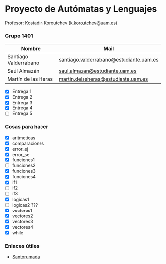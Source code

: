 # Proyecto de Autómatas y Lenguajes

Profesor: Kostadin Koroutchev (k.koroutchev@uam.es)

### Grupo 1401

Nombre | Mail
------------------------------ | ------------------------------
Santiago Valderrábano | santiago.valderrabano@estudiante.uam.es
Saúl Almazán | saul.almazan@estudiante.uam.es
Martín de las Heras | martin.delasheras@estudiante.uam.es

- [x] Entrega 1
- [x] Entrega 2
- [x] Entrega 3
- [x] Entrega 4
- [ ] Entrega 5

### Cosas para hacer

- [x] aritmeticas
- [x] comparaciones
- [x] error_ej
- [x] error_se
- [x] funciones1
- [ ] funciones2
- [x] funciones3
- [x] funciones4
- [x] if1
- [ ] if2
- [ ] if3
- [x] logicas1
- [ ] logicas2 ???
- [x] vectores1
- [x] vectores2
- [x] vectores3
- [x] vectores4
- [x] while

### Enlaces útiles

- <a href="https://github.com/AlejandroSantorum/PAUTLEN_Assignments" target="_blank">Santorumada</a>
